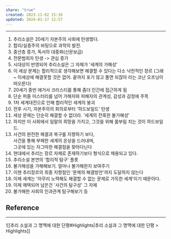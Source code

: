 ```yaml
---
share: "true"
created: 2023-11-02 15:18
updated: 2024-01-17 12:57
---
```


---

1. 추리소설은 20세기 자본주의 사회에 탄생했다.
2. 합리/실증주의 바탕으로 과학의 발전.
3. 중산층 증가, 독서의 대중화(신문보급)
4. 전문범죄자 탄생 -> 관심 증가
5. 시대상이 반영되어 추리소설은 그 자체가 '세계의 가해성'
6. 이 세상 문제는 합리적으로 생각해보면 해결할 수 있다는 다소 낙천적인 장르 (그래~ 이세상에 해결못할 것은 없어. 끝까지 포기 않고 풀면 되잖아 라는 코난 오프닝이 떠오른다)
7. 20세기 중반 애거서 크리스티를 통해 좀더 인간에 접근하게 됨
8. 단순 퍼즐 미스터리를 넘어 가해자와 피해자의 관계성, 감성과 감정에 주목
9. 1차 세계대전으로 인해 합리적인 세계의 붕괴
10. 전후 시기, 자본주의의 회의로부터 '하드보일드' 탄생
11. 세상 문제는 단순히 해결할 수 없더라. '세계의 잔혹한 불가해성'
12. 하지만 이 사회에서 일말의 희망을 가지고, 그것을 위해 몸부림 치는 것이 하드보일드.
13. 사건의 완전한 해결과 복구를 지향하기 보다,  
    사건을 통해 부패한 세계의 온상을 드러내며,  
    그곳에 있는 자그마한 해결점을 찾아다닌다
14. 현대에서 추리는 장르 자체로 존재하기보다 형식으로 채용되고 있다.
15. 추리소설 본연의 '합리적 탐구' 플롯
16. 불가해성을 가해해보기. 얼마나 불가해한지 보여주기
17. 이젠 추리장르의 최종 지향점인 '문제의 해결방안'까지 도달하지 않는다
18. 이제 세계는 '아무리 노력해도 해결할 수 없는 문제로 가득한 세계'이기 때문이다.
19. 이제 채택되어 남은건 '사건의 탐구성' 그 자체
20. 불가해한 사회의 인과관계 탐구해보기 등


## Reference
---
![[추리 소설과 그 명맥에 대한 단평#Highlights|추리 소설과 그 명맥에 대한 단평 > Highlights]]
